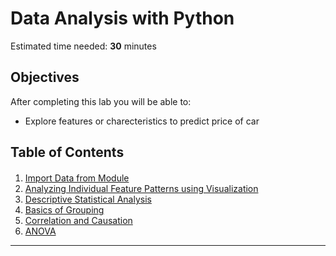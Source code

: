 # Data Analysis with Python

Estimated time needed: **30** minutes

## Objectives

After completing this lab you will be able to:

*   Explore features or charecteristics to predict price of car


<h2>Table of Contents</h2>

<div class="alert alert-block alert-info" style="margin-top: 20px">
<ol>
    <li><a href="https://#import_data">Import Data from Module</a></li>
    <li><a href="https://#pattern_visualization">Analyzing Individual Feature Patterns using Visualization</a></li>
    <li><a href="https://#discriptive_statistics">Descriptive Statistical Analysis</a></li>
    <li><a href="https://#basic_grouping">Basics of Grouping</a></li>
    <li><a href="https://#correlation_causation">Correlation and Causation</a></li>
    <li><a href="https://#anova">ANOVA</a></li>
</ol>

</div>

<hr>
